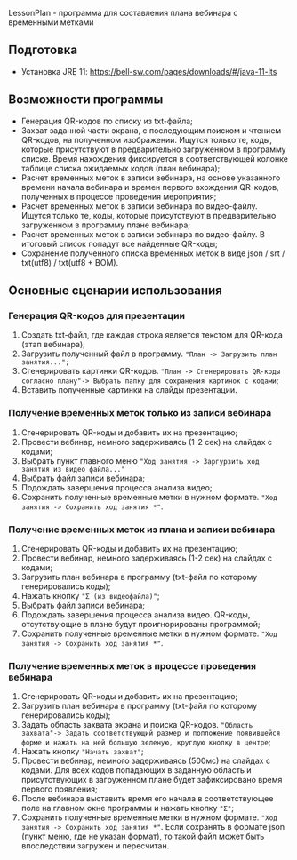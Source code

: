 LessonPlan - программа для составления плана вебинара с временными метками

## Подготовка
* Установка JRE 11: https://bell-sw.com/pages/downloads/#/java-11-lts

## Возможности программы

- Генерация QR-кодов по списку из txt-файла;
- Захват заданной части экрана, с последующим поиском и чтением QR-кодов, на полученном изображении. Ищутся только те, коды, которые присутствуют в предварительно загруженном в программу списке. Время нахождения фиксируется в соответствующей колонке таблице списка ожидаемых кодов (план вебинара);
- Расчет временных меток в записи вебинара, на основе указанного времени начала вебинара и времен первого вхождения QR-кодов, полученных в процессе проведения мероприятия;
- Расчет временных меток в записи вебинара по видео-файлу. Ищутся только те, коды, которые присутствуют в предварительно загруженном в программу плане вебинара;
- Расчет временных меток в записи вебинара по видео-файлу. В итоговый список попадут все найденные QR-коды;
- Сохранение полученного списка временных меток в виде json / srt / txt(utf8) / txt(utf8 + BOM).



## Основные сценарии использования

### Генерация QR-кодов для презентации

1. Создать txt-файл, где каждая строка является текстом для QR-кода (этап вебинара);
2. Загрузить полученный файл в программу. `"План -> Загрузить план занятия...";`
3. Сгенерировать картинки QR-кодов. `"План -> Сгенерировать QR-коды согласно плану"-> Выбрать папку для сохранения картинок с кодами`;
4. Вставить полученные картинки на слайды презентации.

### Получение временных меток только из записи вебинара

1. Сгенерировать QR-коды и добавить их на презентацию;
2. Провести вебинар, немного задерживаясь (1-2 сек) на слайдах с кодами;
3. Выбрать пункт главного меню `"Ход занятия -> Заргурзить ход занятия из видео файла..."`
4. Выбрать файл записи вебинара;
5. Подождать завершения процесса анализа видео;
6. Сохранить полученные временные метки в нужном формате. `"Ход занятия -> Сохранить ход занятия *"`. 

### Получение временных меток из плана и записи вебинара

1. Сгенерировать QR-коды и добавить их на презентацию;
2. Провести вебинар, немного задерживаясь (1-2 сек) на слайдах с кодами;
3. Загрузить план вебинара в программу (txt-файл по которому генерировались коды);
4. Нажать кнопку `"Ʃ (из видеофайла)"`;
5. Выбрать файл записи вебинара;
6. Подождать завершения процесса анализа видео. QR-коды, отсутствующие в плане будут проигнорированы программой;
7. Сохранить полученные временные метки в нужном формате. `"Ход занятия -> Сохранить ход занятия *"`. 

### Получение временных меток в процессе проведения вебинара

1. Сгенерировать QR-коды и добавить их на презентацию;
2. Загрузить план вебинара в программу (txt-файл по которому генерировались коды);
3. Задать область захвата экрана и поиска QR-кодов. `"Область захвата"-> Задать соответствующий размер и попложение появившейся форме и нажать на ней большую зеленую, круглую кнопку в центре`;
4. Нажать кнопку `"Начать захват"`;
5. Провести вебинар, немного задерживаясь (500мс) на слайдах с кодами. Для всех кодов попадающих в заданную область и присутствующих в загруженном плане будет зафиксировано время первого появления;
6. После вебинара выставить время его начала в соответствующее поле на главном окне программы и нажать кнопку `"Ʃ"`;
7. Сохранить полученные временные метки в нужном формате. `"Ход занятия -> Сохранить ход занятия *"`. Если сохранять в формате json (пункт меню, где не указан формат), то такой файл может быть впоследствии загружен и пересчитан.
